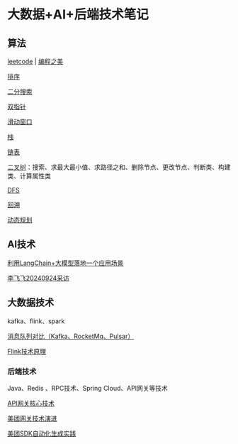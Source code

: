 # 大数据+AI+后端技术笔记


## 算法
[leetcode](https://github.com/yyb345/interview_notes/tree/master/leetcode) | [编程之美](https://github.com/yyb345/notes/tree/master/documents) 

[排序](https://github.com/yyb345/interview_notes/tree/master/leetcode/src/main/java/org/algorithm/sort)

[二分搜索](https://github.com/yyb345/interview_notes/tree/master/leetcode/src/main/java/org/algorithm/binarysearch)

[双指针](https://github.com/yyb345/interview_notes/tree/master/leetcode/src/main/java/org/algorithm/twopointer)

[滑动窗口](https://github.com/yyb345/interview_notes/tree/master/leetcode/src/main/java/org/algorithm/slidewindow)

[栈](https://github.com/yyb345/interview_notes/tree/master/leetcode/src/main/java/org/algorithm/stack)

[链表](https://github.com/yyb345/interview_notes/tree/master/leetcode/src/main/java/org/algorithm/linkedlist)

[二叉树](https://github.com/yyb345/interview_notes/tree/master/leetcode/src/main/java/org/algorithm/binarytree)：搜索、求最大最小值、求路径之和、删除节点、更改节点、判断类、构建类、计算属性类

[DFS](https://github.com/yyb345/interview_notes/tree/master/leetcode/src/main/java/org/algorithm/dfs)

[回溯](https://github.com/yyb345/interview_notes/tree/master/leetcode/src/main/java/org/algorithm/backtrack)

[动态规划](https://github.com/yyb345/interview_notes/tree/master/leetcode/src/main/java/org/algorithm/dp)

## AI技术

[利用LangChain+大模型落地一个应用场景](https://github.com/yyb345/notes/blob/master/AI/langchain.md)

 [李飞飞20240924采访](https://github.com/yyb345/notes/blob/master/AI/feifei_interview.md)

## 大数据技术

kafka、flink、spark

 [消息队列对比（Kafka、RocketMq、Pulsar）](https://github.com/yyb345/notes/blob/master/bigdata/kafka/mq.md)

 [Flink技术原理](https://github.com/yyb345/notes/blob/master/bigdata/flink/flink_main.md)

### 后端技术

Java、Redis 、RPC技术、Spring Cloud、API网关等技术

[API网关核心技术](https://github.com/yyb345/notes/blob/master/Backend/openplatform/apigateway.md)

[美团网关技术演进](https://tech.meituan.com/2021/05/20/shepherd-api-gateway.html)

[美团SDK自动化生成实践](https://tech.meituan.com/2023/01/05/openplatform-sdk-auto-generate.html)





 

​       
